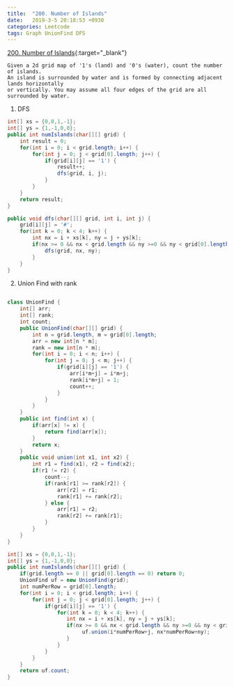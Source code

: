 ```yaml
---
title:  "200. Number of Islands"
date:   2019-3-5 20:18:53 +0930
categories: Leetcode
tags: Graph UnionFind DFS
---
```


[200. Number of Islands](https://leetcode.com/problems/number-of-islands/){:target="_blank"}

    Given a 2d grid map of '1's (land) and '0's (water), count the number of islands.
    An island is surrounded by water and is formed by connecting adjacent lands horizontally
    or vertically. You may assume all four edges of the grid are all surrounded by water.

1. DFS

```java
int[] xs = {0,0,1,-1};
int[] ys = {1,-1,0,0};
public int numIslands(char[][] grid) {
    int result = 0;
    for(int i = 0; i < grid.length; i++) {
        for(int j = 0; j < grid[0].length; j++) {
            if(grid[i][j] == '1') {
                result++;
                dfs(grid, i, j);
            }
        }
    }
    return result;
}

public void dfs(char[][] grid, int i, int j) {
    grid[i][j] = '#';
    for(int k = 0; k < 4; k++) {
        int nx = i + xs[k], ny = j + ys[k];
        if(nx >= 0 && nx < grid.length && ny >=0 && ny < grid[0].length && grid[nx][ny] == '1') {
            dfs(grid, nx, ny);
        }
    }
}
```

2. Union Find with rank

```java

class UnionFind {
    int[] arr;
    int[] rank;
    int count;
    public UnionFind(char[][] grid) {
        int n = grid.length, m = grid[0].length;
        arr = new int[n * m];
        rank = new int[n * m];
        for(int i = 0; i < n; i++) {
            for(int j = 0; j < m; j++) {
                if(grid[i][j] == '1') {
                    arr[i*m+j] = i*m+j;
                    rank[i*m+j] = 1;
                    count++;
                }
            }
        }
    }
    public int find(int x) {
        if(arr[x] != x) {
            return find(arr[x]);
        }
        return x;
    }
    public void union(int x1, int x2) {
        int r1 = find(x1), r2 = find(x2);
        if(r1 != r2) {
            count--;
            if(rank[r1] >= rank[r2]) {
                arr[r2] = r1;
                rank[r1] += rank[r2];
            } else {
                arr[r1] = r2;
                rank[r2] += rank[r1];
            }
        }
    }
}

int[] xs = {0,0,1,-1};
int[] ys = {1,-1,0,0};
public int numIslands(char[][] grid) {
    if(grid.length == 0 || grid[0].length == 0) return 0;
    UnionFind uf = new UnionFind(grid);
    int numPerRow = grid[0].length;
    for(int i = 0; i < grid.length; i++) {
        for(int j = 0; j < grid[0].length; j++) {
            if(grid[i][j] == '1') {
                for(int k = 0; k < 4; k++) {
                   int nx = i + xs[k], ny = j + ys[k];
                   if(nx >= 0 && nx < grid.length && ny >=0 && ny < grid[0].length && grid[nx][ny] == '1') {
                        uf.union(i*numPerRow+j, nx*numPerRow+ny);
                   }
                }
            }
        }
    }
    return uf.count;
}
```
